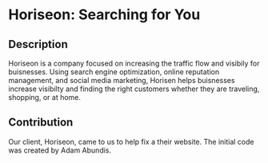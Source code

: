 # Horiseon: Searching for You

## Description
Horiseon is a company focused on increasing the traffic flow and visibily for buisnesses. Using search engine optimization, online reputation management, and social media marketing, Horisen helps buisnesses increase visibilty and finding the right customers whether they are traveling, shopping, or at home.

## Contribution
Our client, Horiseon, came to us to help fix a their website. The initial code was created by Adam Abundis.